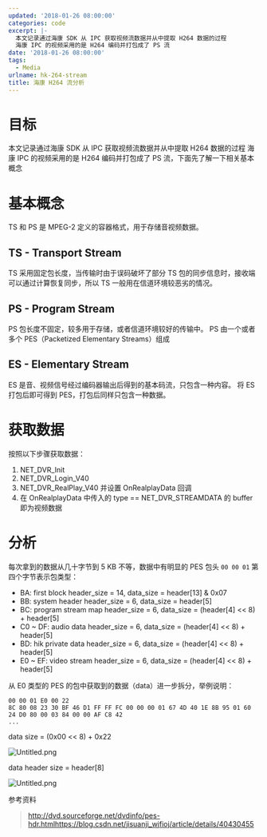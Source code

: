 ```yaml
---
updated: '2018-01-26 08:00:00'
categories: code
excerpt: |-
  本文记录通过海康 SDK 从 IPC 获取视频流数据并从中提取 H264 数据的过程
  海康 IPC 的视频采用的是 H264 编码并打包成了 PS 流
date: '2018-01-26 08:00:00'
tags:
  - Media
urlname: hk-264-stream
title: 海康 H264 流分析
---
```


# 目标


本文记录通过海康 SDK 从 IPC 获取视频流数据并从中提取 H264 数据的过程
海康 IPC 的视频采用的是 H264 编码并打包成了 PS 流，下面先了解一下相关基本概念


# 基本概念


TS 和 PS 是 MPEG-2 定义的容器格式，用于存储音视频数据。


## TS - Transport Stream


TS 采用固定包长度，当传输时由于误码破坏了部分 TS 包的同步信息时，接收端可以通过计算恢复同步，所以 TS 一般用在信道环境较恶劣的情况。


## PS - Program Stream


PS 包长度不固定，较多用于存储，或者信道环境较好的传输中。
PS 由一个或者多个 PES（Packetized Elementary Streams）组成


## ES - Elementary Stream


ES 是音、视频信号经过编码器输出后得到的基本码流，只包含一种内容。
将 ES 打包后即可得到 PES，打包后同样只包含一种数据。


# 获取数据


按照以下步骤获取数据：

1. NET_DVR_Init
2. NET_DVR_Login_V40
3. NET_DVR_RealPlay_V40 并设置 OnRealplayData 回调
4. 在 OnRealplayData 中传入的 type == NET_DVR_STREAMDATA 的 buffer 即为视频数据

# 分析


每次拿到的数据从几十字节到 5 KB 不等，数据中有明显的 PES 包头 `00 00 01` 第四个字节表示包类型：

- BA: first block
header_size = 14, data_size = header[13] & 0x07
- BB: system header
header_size = 6, data_size = header[5]
- BC: program stream map
header_size = 6, data_size = (header[4] << 8) + header[5]
- C0 ~ DF: audio data
header_size = 6, data_size = (header[4] << 8) + header[5]
- BD: hik private data
header_size = 6, data_size = (header[4] << 8) + header[5]
- E0 ~ EF: video stream
header_size = 6, data_size = (header[4] << 8) + header[5]

从 E0 类型的 PES 的包中获取到的数据（data）进一步拆分，举例说明：


```text
00 00 01 E0 00 22
8C 80 08 23 30 BF 46 D1 FF FF FC 00 00 00 01 67 4D 40 1E 8B 95 01 60 24 D0 80 00 03 84 00 00 AF C8 42
...

```


data size = (0x00 << 8) + 0x22


![Untitled.png](https://prod-files-secure.s3.us-west-2.amazonaws.com/fbb39313-8950-40fc-9abf-5c7412d9778c/7f0e8867-a386-406f-a7f9-1855e40e4815/Untitled.png?X-Amz-Algorithm=AWS4-HMAC-SHA256&X-Amz-Content-Sha256=UNSIGNED-PAYLOAD&X-Amz-Credential=AKIAT73L2G45HZZMZUHI%2F20240926%2Fus-west-2%2Fs3%2Faws4_request&X-Amz-Date=20240926T042913Z&X-Amz-Expires=3600&X-Amz-Signature=359063b563b594155022ad604196bca6377834c77813985edbed5f07ac732ffb&X-Amz-SignedHeaders=host&x-id=GetObject)


data header size = header[8]


![Untitled.png](https://prod-files-secure.s3.us-west-2.amazonaws.com/fbb39313-8950-40fc-9abf-5c7412d9778c/459f4aee-151e-4bda-a332-4e1ebb82dd72/Untitled.png?X-Amz-Algorithm=AWS4-HMAC-SHA256&X-Amz-Content-Sha256=UNSIGNED-PAYLOAD&X-Amz-Credential=AKIAT73L2G45HZZMZUHI%2F20240926%2Fus-west-2%2Fs3%2Faws4_request&X-Amz-Date=20240926T042913Z&X-Amz-Expires=3600&X-Amz-Signature=b277b885791bb7ae5c0b92a76dea3242a1bc8f6fba4f42699d19d2c53215f8c0&X-Amz-SignedHeaders=host&x-id=GetObject)


参考资料


> http://dvd.sourceforge.net/dvdinfo/pes-hdr.htmlhttps://blog.csdn.net/jisuanji_wjfioj/article/details/40430455

